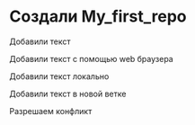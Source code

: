 ﻿# Создали My_first_repo

Добавили текст

Добавили текст с помощью web браузера

Добавили текст локально

Добавили текст в новой ветке

Разрешаем конфликт
